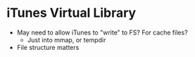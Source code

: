 
# iTunes Virtual Library
- May need to allow iTunes to "write" to FS?  For cache files?
    - Just into mmap, or tempdir
- File structure matters

